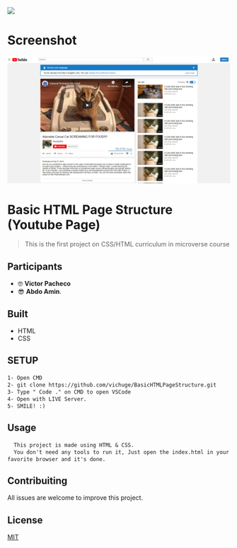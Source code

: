 **![](https://img.shields.io/badge/-microverse-yellow)**

# Screenshot

![screenshot](/src/screenshot_1.png)

# Basic HTML Page Structure (Youtube Page)

> This is the first project on CSS/HTML curriculum in microverse course

## Participants

- 🤓 **Victor Pacheco**
- 😎 **Abdo Amin**.

## Built

- HTML
- CSS

## SETUP

    1- Open CMD
    2- git clone https://github.com/vichuge/BasicHTMLPageStructure.git
    3- Type " Code ." on CMD to open VSCode
    4- Open with LIVE Server.
    5- SMILE! :)

## Usage

      This project is made using HTML & CSS.
      You don't need any tools to run it, Just open the index.html in your favorite browser and it's done.

## Contribuiting

All issues are welcome to improve this project.

## License

[MIT](https://choosealicense.com/licenses/mit/)
